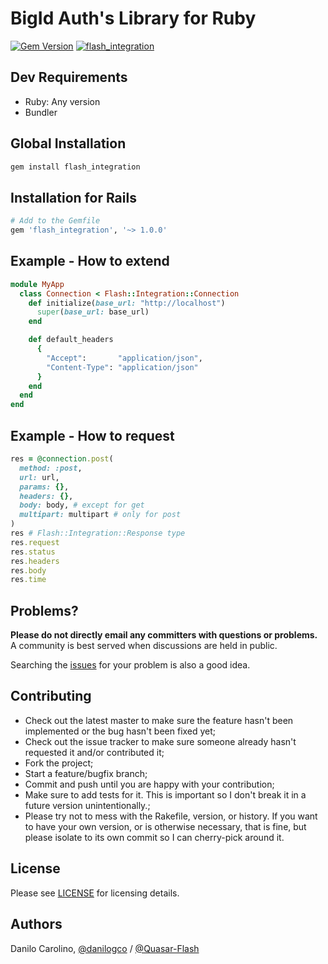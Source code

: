 BigId Auth's Library for Ruby
==============

[![Gem Version](https://badge.fury.io/rb/flash_integration.svg)](https://badge.fury.io/rb/flash_integration)
[![flash_integration](https://github.com/Quasar-Flash/flash_integration/actions/workflows/ruby.yml/badge.svg)](https://github.com/Quasar-Flash/flash_integration/actions/workflows/ruby.yml)

Dev Requirements
-----------------

- Ruby: Any version
- Bundler

Global Installation
-----------------

```ruby
gem install flash_integration
```

Installation for Rails
-----------------

```ruby
# Add to the Gemfile
gem 'flash_integration', '~> 1.0.0'
```

Example - How to extend
-----------------

```ruby
module MyApp
  class Connection < Flash::Integration::Connection
    def initialize(base_url: "http://localhost")
      super(base_url: base_url)
    end

    def default_headers
      {
        "Accept":       "application/json",
        "Content-Type": "application/json"
      }
    end
  end
end
```

Example - How to request
-----------------

```ruby
res = @connection.post(
  method: :post,
  url: url,
  params: {},
  headers: {},
  body: body, # except for get
  multipart: multipart # only for post
)
res # Flash::Integration::Response type
res.request
res.status
res.headers
res.body
res.time
```

Problems?
-----------------

**Please do not directly email any committers with questions or problems.**  A community is best served when discussions are held in public.

Searching the [issues](https://github.com/Quasar-Flash/flash_integration/issues) for your problem is also a good idea.

Contributing
-----------------

- Check out the latest master to make sure the feature hasn't been implemented or the bug hasn't been fixed yet;
- Check out the issue tracker to make sure someone already hasn't requested it and/or contributed it;
- Fork the project;
- Start a feature/bugfix branch;
- Commit and push until you are happy with your contribution;
- Make sure to add tests for it. This is important so I don't break it in a future version unintentionally.;
- Please try not to mess with the Rakefile, version, or history. If you want to have your own version, or is otherwise necessary, that is fine, but please isolate to its own commit so I can cherry-pick around it.

License
-----------------

Please see [LICENSE](https://github.com/Quasar-Flash/flash_integration/blob/master/LICENSE.txt) for licensing details.

Authors
-----------------

Danilo Carolino, [@danilogco](https://github.com/danilogco) / [@Quasar-Flash](https://github.com/Quasar-Flash)
